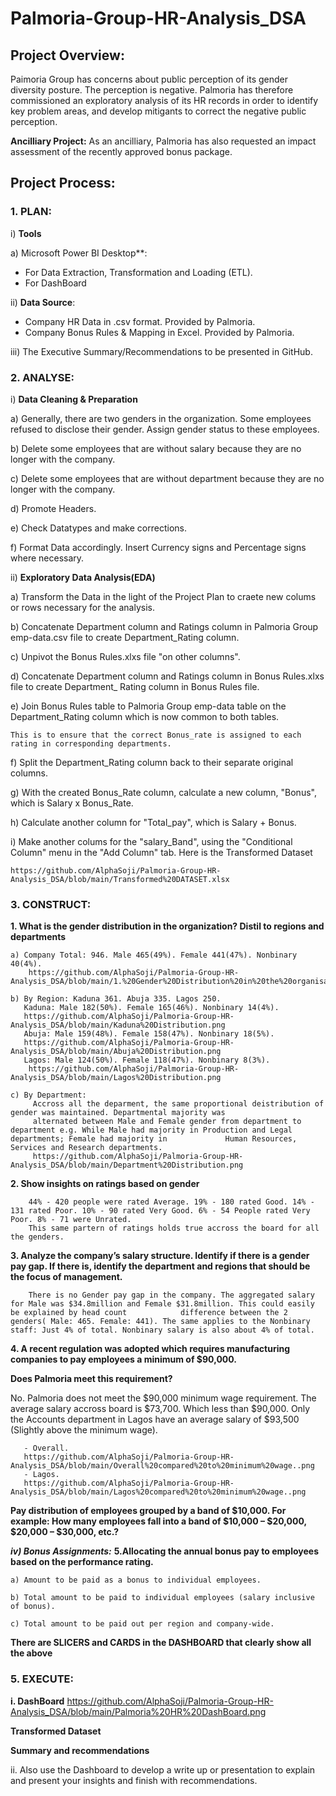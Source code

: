 # Palmoria-Group-HR-Analysis_DSA
## Project Overview:
Paimoria Group has concerns about public perception of its gender diversity posture. The perception is negative. 
Palmoria has therefore commissioned an exploratory analysis of its HR records in order to identify key problem areas, 
and develop mitigants to correct the negative public perception.

**Ancilliary Project:** As an ancilliary, Palmoria has also requested an impact assessment of the recently 
approved bonus package.

## Project Process: 
### 1.	PLAN:
i)	**Tools**

a) Microsoft Power BI Desktop**: 
- For Data Extraction, Transformation and Loading (ETL).
- For DashBoard
      
ii)	**Data Source**:

- Company HR Data in .csv format. Provided by Palmoria.
- Company Bonus Rules & Mapping in Excel. Provided by Palmoria.

iii) The Executive Summary/Recommendations to be presented in GitHub.

### 2.	ANALYSE:
i)	**Data Cleaning & Preparation**

a) Generally, there are two genders in the organization. Some employees refused to disclose their gender. 
    Assign <Nonbinary> gender status to these employees.
    
b) Delete some employees that are without salary because they are no longer with the company. 

c) Delete some employees that are without department because they are no longer with the company. 

d) Promote Headers.

e) Check Datatypes and make corrections.

f) Format Data accordingly. Insert Currency signs and Percentage signs where necessary.

ii) **Exploratory Data Analysis(EDA)**

a) Transform the Data in the light of the Project Plan to craete new colums or rows necessary for 
    the analysis.
    
b) Concatenate Department column and Ratings column in Palmoria Group emp-data.csv file to create 
       Department_Rating column.
       
c) Unpivot the Bonus Rules.xlxs file "on other columns".

d) Concatenate Department column and Ratings column in Bonus Rules.xlxs file to create Department_
    Rating column in Bonus Rules file.
    
e) Join Bonus Rules table to Palmoria Group emp-data table on the Department_Rating column which is 
    now common to both tables. 
    
    This is to ensure that the correct Bonus_rate is assigned to each rating in corresponding departments.
    
f) Split the Department_Rating column back to their separate original columns.

g) With the created Bonus_Rate column, calculate a new column, "Bonus", which is Salary x Bonus_Rate. 

h) Calculate another column for "Total_pay", which is Salary + Bonus.

i) Make another colums for the "salary_Band", using the "Conditional Column" menu in the "Add Column" tab.
  Here is the Transformed Dataset
  
    https://github.com/AlphaSoji/Palmoria-Group-HR-Analysis_DSA/blob/main/Transformed%20DATASET.xlsx
    
### 3.	CONSTRUCT:

   **1.	What is the gender distribution in the organization? Distil to regions and departments**

    a) Company Total: 946. Male 465(49%). Female 441(47%). Nonbinary 40(4%).
        https://github.com/AlphaSoji/Palmoria-Group-HR-Analysis_DSA/blob/main/1.%20Gender%20Distribution%20in%20the%20organisation.png
       
    b) By Region: Kaduna 361. Abuja 335. Lagos 250.
       Kaduna: Male 182(50%). Female 165(46%). Nonbinary 14(4%).
       https://github.com/AlphaSoji/Palmoria-Group-HR-Analysis_DSA/blob/main/Kaduna%20Distribution.png
       Abuja: Male 159(48%). Female 158(47%). Nonbinary 18(5%).
       https://github.com/AlphaSoji/Palmoria-Group-HR-Analysis_DSA/blob/main/Abuja%20Distribution.png
       Lagos: Male 124(50%). Female 118(47%). Nonbinary 8(3%).
        https://github.com/AlphaSoji/Palmoria-Group-HR-Analysis_DSA/blob/main/Lagos%20Distribution.png

    c) By Department:
         Accross all the deparment, the same proportional deistribution of gender was maintained. Departmental majority was 
         alternated between Male and Female gender from department to department e.g. While Male had majority in Production and Legal departments; Female had majority in             Human Resources, Services and Research departments.
         https://github.com/AlphaSoji/Palmoria-Group-HR-Analysis_DSA/blob/main/Department%20Distribution.png
    
   **2.	Show insights on ratings based on gender**

        44% - 420 people were rated Average. 19% - 180 rated Good. 14% - 131 rated Poor. 10% - 90 rated Very Good. 6% - 54 People rated Very Poor. 8% - 71 were Unrated.
        This same partern of ratings holds true accross the board for all the genders. 

   **3.	Analyze the company’s salary structure. Identify if there is a gender pay gap. 
        If there is, identify the department and regions that should be the focus of management.**

        There is no Gender pay gap in the company. The aggregated salary for Male was $34.8million and Female $31.8million. This could easily be explained by head count            difference between the 2 genders( Male: 465. Female: 441). The same applies to the Nonbinary staff: Just 4% of total. Nonbinary salary is also about 4% of total.
        
   **4.	A recent regulation was adopted which requires manufacturing companies to pay employees a minimum of $90,000.**

   **Does Palmoria meet this requirement?**

   No. Palmoria does not meet the $90,000 minimum wage requirement. The average salary accross board is $73,700. Which less than $90,000. Only the Accounts department in      Lagos have an average salary of $93,500 (Slightly above the minimum wage).
       
       - Overall.
       https://github.com/AlphaSoji/Palmoria-Group-HR-Analysis_DSA/blob/main/Overall%20compared%20to%20minimum%20wage..png
       - Lagos.
       https://github.com/AlphaSoji/Palmoria-Group-HR-Analysis_DSA/blob/main/Lagos%20compared%20to%20minimum%20wage..png
        
   **Pay distribution of employees grouped by a band of $10,000. For example: How many employees fall into a band of $10,000 – $20,000, 
       $20,000 – $30,000, etc.?**

***iv)	Bonus Assignments:***
    **5.Allocating the annual bonus pay to employees based on the performance rating.** 
   
    a) Amount to be paid as a bonus to individual employees.
    
    b) Total amount to be paid to individual employees (salary inclusive of bonus).
    
    c) Total amount to be paid out per region and company-wide.

   **There are SLICERS and CARDS in the DASHBOARD that clearly show all the above**

### 5.	EXECUTE:
**i.  DashBoard** 
https://github.com/AlphaSoji/Palmoria-Group-HR-Analysis_DSA/blob/main/Palmoria%20HR%20DashBoard.png

**Transformed Dataset**

**Summary and recommendations**

ii. Also use the Dashboard to develop a write up or presentation to explain and present your insights and finish with recommendations.
